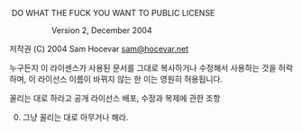  DO WHAT THE FUCK YOU WANT TO PUBLIC LICENSE

                   Version 2, December 2004


저작권 (C) 2004 Sam Hocevar <sam@hocevar.net>

누구든지 이 라이센스가 사용된 문서를 그대로 복사하거나 수정해서 사용하는 것을 허락하며,
이 라이선스 이름이 바뀌지 않는 한 이는 영원히 허용됩니다.

꼴리는 대로 하라고 공개 라이선스
배포, 수정과 복제에 관한 조항

0. 그냥 꼴리는 대로 아무거나 해라.